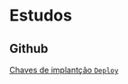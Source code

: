 # Estudos
## Github
[Chaves de implantção `Deploy`](https://docs.github.com/pt/developers/overview/managing-deploy-keys#deploy-keys)
